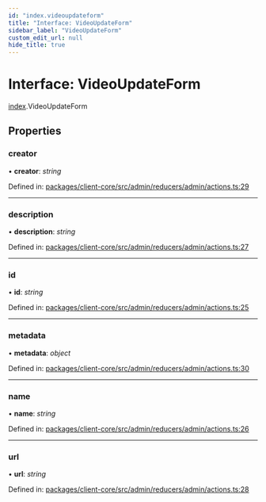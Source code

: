 ```yaml
---
id: "index.videoupdateform"
title: "Interface: VideoUpdateForm"
sidebar_label: "VideoUpdateForm"
custom_edit_url: null
hide_title: true
---
```


# Interface: VideoUpdateForm

[index](../modules/index.md).VideoUpdateForm

## Properties

### creator

• **creator**: *string*

Defined in: [packages/client-core/src/admin/reducers/admin/actions.ts:29](https://github.com/xr3ngine/xr3ngine/blob/716a06460/packages/client-core/src/admin/reducers/admin/actions.ts#L29)

___

### description

• **description**: *string*

Defined in: [packages/client-core/src/admin/reducers/admin/actions.ts:27](https://github.com/xr3ngine/xr3ngine/blob/716a06460/packages/client-core/src/admin/reducers/admin/actions.ts#L27)

___

### id

• **id**: *string*

Defined in: [packages/client-core/src/admin/reducers/admin/actions.ts:25](https://github.com/xr3ngine/xr3ngine/blob/716a06460/packages/client-core/src/admin/reducers/admin/actions.ts#L25)

___

### metadata

• **metadata**: *object*

Defined in: [packages/client-core/src/admin/reducers/admin/actions.ts:30](https://github.com/xr3ngine/xr3ngine/blob/716a06460/packages/client-core/src/admin/reducers/admin/actions.ts#L30)

___

### name

• **name**: *string*

Defined in: [packages/client-core/src/admin/reducers/admin/actions.ts:26](https://github.com/xr3ngine/xr3ngine/blob/716a06460/packages/client-core/src/admin/reducers/admin/actions.ts#L26)

___

### url

• **url**: *string*

Defined in: [packages/client-core/src/admin/reducers/admin/actions.ts:28](https://github.com/xr3ngine/xr3ngine/blob/716a06460/packages/client-core/src/admin/reducers/admin/actions.ts#L28)
